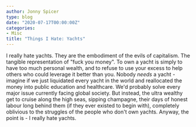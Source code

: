 ```yaml
---
author: Jonny Spicer
type: blog
date: "2020-07-17T00:00:00Z"
categories:
- Misc
title: "Things I Hate: Yachts"
---
```

I really hate yachts. They are the embodiment of the evils of
capitalism. The tangible representation of "fuck you money". To
own a yacht is simply to have too much personal wealth, and
to refuse to use your excess to help others who could leverage
it better than you. Nobody *needs* a yacht - imagine if we just
liquidated every yacht in the world and reallocated the money
into public education and healthcare. We'd probably solve every
major issue currently facing global society. But instead, the
ultra wealthy get to cruise along the high seas, sipping
champagne, their days of honest labour long behind them (if they
ever existed to begin with), completely oblivious to the
struggles of the people who don't own yachts. Anyway, the point
is - I really hate yachts.
